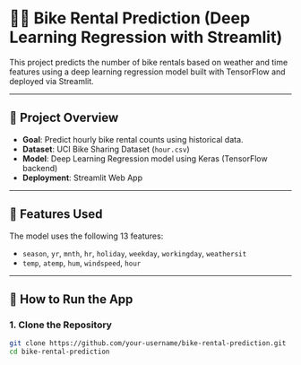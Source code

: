 # 🚴‍♂️ Bike Rental Prediction (Deep Learning Regression with Streamlit)

This project predicts the number of bike rentals based on weather and time features using a deep learning regression model built with TensorFlow and deployed via Streamlit.

---

## 📌 Project Overview

- **Goal**: Predict hourly bike rental counts using historical data.
- **Dataset**: UCI Bike Sharing Dataset (`hour.csv`)
- **Model**: Deep Learning Regression model using Keras (TensorFlow backend)
- **Deployment**: Streamlit Web App

---

## 🧠 Features Used

The model uses the following 13 features:

- `season`, `yr`, `mnth`, `hr`, `holiday`, `weekday`, `workingday`, `weathersit`
- `temp`, `atemp`, `hum`, `windspeed`, `hour`

---

## 🚀 How to Run the App

### 1. Clone the Repository
```bash
git clone https://github.com/your-username/bike-rental-prediction.git
cd bike-rental-prediction

